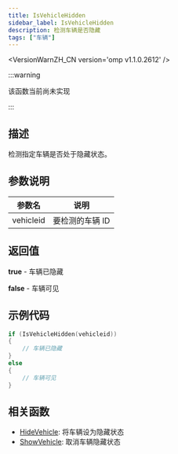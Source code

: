 ```yaml
---
title: IsVehicleHidden
sidebar_label: IsVehicleHidden
description: 检测车辆是否隐藏
tags: ["车辆"]
---
```


<VersionWarnZH_CN version='omp v1.1.0.2612' />

:::warning

该函数当前尚未实现

:::

## 描述

检测指定车辆是否处于隐藏状态。

## 参数说明

| 参数名    | 说明            |
| --------- | --------------- |
| vehicleid | 要检测的车辆 ID |

## 返回值

**true** - 车辆已隐藏

**false** - 车辆可见

## 示例代码

```c
if (IsVehicleHidden(vehicleid))
{
    // 车辆已隐藏
}
else
{
    // 车辆可见
}
```

## 相关函数

- [HideVehicle](HideVehicle): 将车辆设为隐藏状态
- [ShowVehicle](ShowVehicle): 取消车辆隐藏状态
